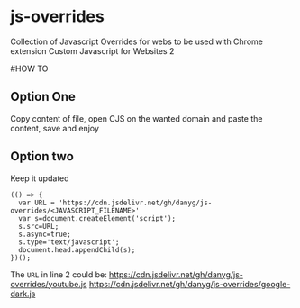 # js-overrides
Collection of Javascript Overrides for webs to be used with Chrome extension Custom Javascript for Websites 2

#HOW TO
## Option One
Copy content of file, open CJS on the wanted domain and paste the content, save and enjoy

## Option two
Keep it updated
```
(() => {
  var URL = 'https://cdn.jsdelivr.net/gh/danyg/js-overrides/<JAVASCRIPT_FILENAME>'
  var s=document.createElement('script');
  s.src=URL;
  s.async=true;
  s.type='text/javascript';
  document.head.appendChild(s);
})();
```
The `URL` in line 2 could be:
https://cdn.jsdelivr.net/gh/danyg/js-overrides/youtube.js
https://cdn.jsdelivr.net/gh/danyg/js-overrides/google-dark.js
